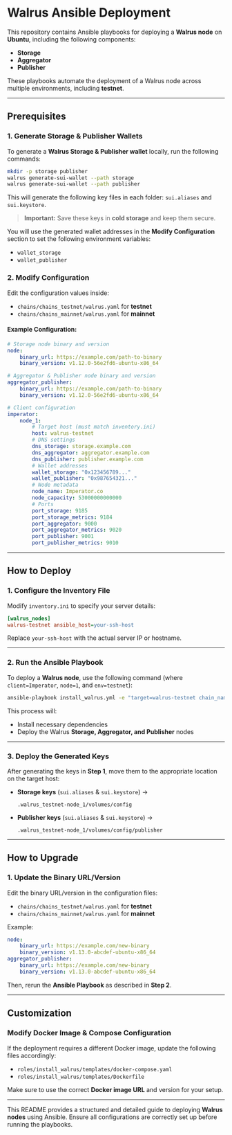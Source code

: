 # **Walrus Ansible Deployment**

This repository contains Ansible playbooks for deploying a **Walrus node** on **Ubuntu**, including the following components:

- **Storage**
- **Aggregator**
- **Publisher**

These playbooks automate the deployment of a Walrus node across multiple environments, including **testnet**.

---

## **Prerequisites**

### **1. Generate Storage & Publisher Wallets**
To generate a **Walrus Storage & Publisher wallet** locally, run the following commands:

```bash
mkdir -p storage publisher
walrus generate-sui-wallet --path storage
walrus generate-sui-wallet --path publisher
```

This will generate the following key files in each folder: `sui.aliases` and `sui.keystore`.

> **Important:** Save these keys in **cold storage** and keep them secure.

You will use the generated wallet addresses in the **Modify Configuration** section to set the following environment variables:
- `wallet_storage`
- `wallet_publisher`

### **2. Modify Configuration**

Edit the configuration values inside:

- `chains/chains_testnet/walrus.yaml` for **testnet**
- `chains/chains_mainnet/walrus.yaml` for **mainnet**

#### Example Configuration:

```yaml
# Storage node binary and version
node:
    binary_url: https://example.com/path-to-binary
    binary_version: v1.12.0-56e2fd6-ubuntu-x86_64

# Aggregator & Publisher node binary and version
aggregator_publisher:
    binary_url: https://example.com/path-to-binary
    binary_version: v1.12.0-56e2fd6-ubuntu-x86_64

# Client configuration
imperator:
    node_1:
        # Target host (must match inventory.ini)
        host: walrus-testnet
        # DNS settings
        dns_storage: storage.example.com
        dns_aggregator: aggregator.example.com
        dns_publisher: publisher.example.com
        # Wallet addresses
        wallet_storage: "0x123456789..."
        wallet_publisher: "0x987654321..."
        # Node metadata
        node_name: Imperator.co
        node_capacity: 53000000000000
        # Ports
        port_storage: 9185
        port_storage_metrics: 9184
        port_aggregator: 9000
        port_aggregator_metrics: 9020
        port_publisher: 9001
        port_publisher_metrics: 9010
```

---

## **How to Deploy**

### **1. Configure the Inventory File**
Modify `inventory.ini` to specify your server details:

```ini
[walrus_nodes]
walrus-testnet ansible_host=your-ssh-host
```

Replace `your-ssh-host` with the actual server IP or hostname.

---

### **2. Run the Ansible Playbook**
To deploy a **Walrus node**, use the following command (where `client=Imperator`, `node=1`, and `env=testnet`):

```bash
ansible-playbook install_walrus.yml -e "target=walrus-testnet chain_name=walrus client=imperator number=1 env_node=testnet"
```

This process will:
- Install necessary dependencies
- Deploy the Walrus **Storage, Aggregator, and Publisher** nodes

---

### **3. Deploy the Generated Keys**
After generating the keys in **Step 1**, move them to the appropriate location on the target host:

- **Storage keys** (`sui.aliases` & `sui.keystore`) →
  ```
  .walrus_testnet-node_1/volumes/config
  ```

- **Publisher keys** (`sui.aliases` & `sui.keystore`) →
  ```
  .walrus_testnet-node_1/volumes/config/publisher
  ```

---

## **How to Upgrade**

### **1. Update the Binary URL/Version**

Edit the binary URL/version in the configuration files:

- `chains/chains_testnet/walrus.yaml` for **testnet**
- `chains/chains_mainnet/walrus.yaml` for **mainnet**

Example:

```yaml
node:
    binary_url: https://example.com/new-binary
    binary_version: v1.13.0-abcdef-ubuntu-x86_64
aggregator_publisher:
    binary_url: https://example.com/new-binary
    binary_version: v1.13.0-abcdef-ubuntu-x86_64
```

Then, rerun the **Ansible Playbook** as described in **Step 2**.

---

## **Customization**

### **Modify Docker Image & Compose Configuration**
If the deployment requires a different Docker image, update the following files accordingly:

- `roles/install_walrus/templates/docker-compose.yaml`
- `roles/install_walrus/templates/Dockerfile`

Make sure to use the correct **Docker image URL** and version for your setup.

---

This README provides a structured and detailed guide to deploying **Walrus nodes** using Ansible. Ensure all configurations are correctly set up before running the playbooks.